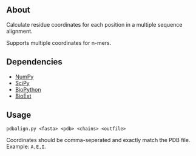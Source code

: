 About
-----

Calculate residue coordinates for each position in a multiple sequence
alignment.

Supports multiple coordinates for n-mers.


Dependencies
------------
- [NumPy](<http://www.numpy.org/>)
- [SciPy](<http://www.scipy.org/>)
- [BioPython](<http://biopython.org/wiki/Biopython>)
- [BioExt](<https://github.com/nlhepler/bioext>)


Usage
-----

`pdbalign.py <fasta> <pdb> <chains> <outfile>`

Coordinates should be comma-seperated and exactly match the PDB
file. Example: `A,E,I`.
